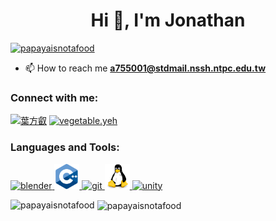 <h1 align="center">Hi 👋, I'm Jonathan</h1>
<p align="left"> <a href="https://github.com/ryo-ma/github-profile-trophy"><img src="https://github-profile-trophy.vercel.app/?username=papayaisnotafood" alt="papayaisnotafood" /></a> </p>

- 📫 How to reach me **a755001@stdmail.nssh.ntpc.edu.tw**

<h3 align="left">Connect with me:</h3>
<p align="left">
<a href="https://fb.com/葉方叡" target="blank"><img align="center" src="https://cdn.jsdelivr.net/npm/simple-icons@3.0.1/icons/facebook.svg" alt="葉方叡" height="30" width="40" /></a>
<a href="https://instagram.com/vegetable.yeh" target="blank"><img align="center" src="https://cdn.jsdelivr.net/npm/simple-icons@3.0.1/icons/instagram.svg" alt="vegetable.yeh" height="30" width="40" /></a>
</p>

<h3 align="left">Languages and Tools:</h3>
<p align="left"> <a href="https://www.blender.org/" target="_blank"> <img src="https://download.blender.org/branding/community/blender_community_badge_white.svg" alt="blender" width="40" height="40"/> </a> <a href="https://www.w3schools.com/cpp/" target="_blank"> <img src="https://raw.githubusercontent.com/devicons/devicon/master/icons/cplusplus/cplusplus-original.svg" alt="cplusplus" width="40" height="40"/> </a> <a href="https://git-scm.com/" target="_blank"> <img src="https://www.vectorlogo.zone/logos/git-scm/git-scm-icon.svg" alt="git" width="40" height="40"/> </a> <a href="https://www.linux.org/" target="_blank"> <img src="https://raw.githubusercontent.com/devicons/devicon/master/icons/linux/linux-original.svg" alt="linux" width="40" height="40"/> </a> <a href="https://unity.com/" target="_blank"> <img src="https://www.vectorlogo.zone/logos/unity3d/unity3d-icon.svg" alt="unity" width="40" height="40"/> </a> </p>

<p><img align="left" src="https://github-readme-stats.vercel.app/api/top-langs?username=papayaisnotafood&show_icons=true&locale=en&layout=compact" alt="papayaisnotafood" /></p>

<p>&nbsp;<img align="center" src="https://github-readme-stats.vercel.app/api?username=papayaisnotafood&show_icons=true&locale=en" alt="papayaisnotafood" /></p>

